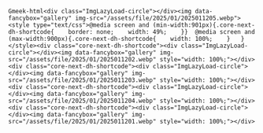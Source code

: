 `Gmeek-html<div class="ImgLazyLoad-circle"></div><img data-fancybox="gallery" img-src="/assets/file/2025/01/2025011205.webp"><style type="text/css">@media screen and (min-width:901px){.core-next-dh-shortcode{    border: none;    width: 49%;	}}	@media screen and (max-width:900px){.core-next-dh-shortcode{    width: 100%;	}	}</style><div class="core-next-dh-shortcode"><div class="ImgLazyLoad-circle"></div><img data-fancybox="gallery" img-src="/assets/file/2025/01/2025011202.webp" style="width: 100%;"></div><div class="core-next-dh-shortcode"><div class="ImgLazyLoad-circle"></div><img data-fancybox="gallery" img-src="/assets/file/2025/01/2025011203.webp" style="width: 100%;"></div><div class="core-next-dh-shortcode"><div class="ImgLazyLoad-circle"></div><img data-fancybox="gallery" img-src="/assets/file/2025/01/2025011204.webp" style="width: 100%;"></div><div class="core-next-dh-shortcode"><div class="ImgLazyLoad-circle"></div><img data-fancybox="gallery" img-src="/assets/file/2025/01/2025011201.webp" style="width: 100%;"></div>`